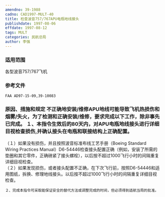 ```yaml
---
amendno: 39-1988  
cadno: CAD1997-MULT-40  
title: 检查波音757/767APU电瓶地线接头  
publishdate: 1997-08-06  
effdate: 1997-08-12  
tags: MULT  
categories: 民航总局  
author: 李强  
---
```

  
### 适用范围  
各型波音757/767飞机  
  
<!--more-->  
### 参考文件  
    FAA AD97-15-09,39-10083  
  
### 原因、措施和规定 不正确地安装/维修APU地线可能导致飞机热损伤和烟雾/失火，为了检测和正确安装/维修，要求完成以下工作，除非事先已完成。     １、本指令生效后的80天内，对APU电瓶地线接头进行详细目视检查损伤,并确认接头在电瓶和联接结构上正确配置。  
（１）如果没有损伤，并且按照波音标准布线工艺手册（Boeing Standard Wiring  Practices  Manual）D6-54446检查接头配置正确（例如，安装了所需的垫圈和其它零件，正确磅紧了接头螺栓），以后按不超过1000飞行小时的间隔重复详细目视检查。  
        （２）如果发现损伤，或者接头配置不正确，在下次飞行前，按照D6-54446和适用图纸，拆换、修理地线接头。以后按不超过1000飞行小时的间隔重复详细目视检查。  
  
    ２、完成本指令可采取能保证安全的替代方法或调整完成的时间，但必须得到适航当局的批准。  
      
